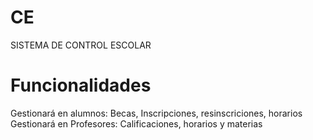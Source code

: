 # CE
SISTEMA DE CONTROL ESCOLAR
<H1>Funcionalidades</H1>
Gestionará en alumnos: Becas, Inscripciones, resinscriciones, horarios
Gestionará en Profesores: Calificaciones, horarios y materias
